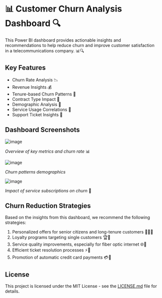 # 📊 Customer Churn Analysis Dashboard 🔍

This Power BI dashboard provides actionable insights and recommendations to help reduce churn and improve customer satisfaction in a telecommunications company. 📊🔍

## Key Features

- Churn Rate Analysis 📉
- Revenue Insights 💰
- Tenure-based Churn Patterns 📅
- Contract Type Impact 📑
- Demographic Analysis 👥
- Service Usage Correlations 📱
- Support Ticket Insights 🎫

## Dashboard Screenshots

![image](https://github.com/user-attachments/assets/728f70c9-7169-45be-b194-f4976ea96816)

*Overview of key metrics and churn rate* 📊

![image](https://github.com/user-attachments/assets/d1c7cbf0-25b6-472d-b4cf-1310d284858d)

*Churn patterns demographics* 

![image](https://github.com/user-attachments/assets/0fae7722-208e-4e15-a7a4-b892ec2d3a77)

*Impact of service subscriptions on churn* 📱

## Churn Reduction Strategies

Based on the insights from this dashboard, we recommend the following strategies:

1. Personalized offers for senior citizens and long-tenure customers 🎁👵👴
2. Loyalty programs targeting single customers 🏆💑
3. Service quality improvements, especially for fiber optic internet 🌐🔧
4. Efficient ticket resolution processes ⚡🎫
5. Promotion of automatic credit card payments 💳🔄

## License

This project is licensed under the MIT License - see the [LICENSE.md](LICENSE.md) file for details.
